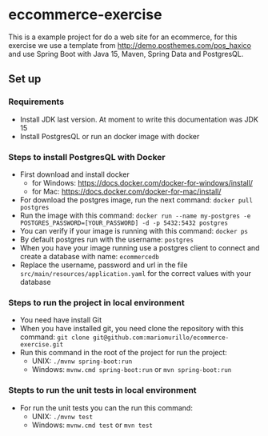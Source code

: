 # eccommerce-exercise
This is a example project for do a web site for an ecommerce, for this exercise we use a template from http://demo.posthemes.com/pos_haxico and use Spring Boot with Java 15, Maven, Spring Data and PostgresQL.

## Set up

### Requirements
* Install JDK last version. At moment to write this documentation was JDK 15
* Install PostgresQL or run an docker image with docker

### Steps to install PostgresQL with Docker
* First download and install docker 
  - for Windows: https://docs.docker.com/docker-for-windows/install/
  - for Mac: https://docs.docker.com/docker-for-mac/install/
* For download the postgres image, run the next command: `docker pull postgres`
* Run the image with this command: `docker run --name my-postgres -e POSTGRES_PASSWORD=[YOUR_PASSWORD] -d -p 5432:5432 postgres`
* You can verify if your image is running with this command: `docker ps`
* By default postgres run with the username: `postgres`
* When you have your image running use a postgres client to connect and create a database with name: `ecommercedb`
* Replace the username, password and url in the file `src/main/resources/application.yaml` for the correct values with your database

### Steps to run the project in local environment
* You need have install Git
* When you have installed git, you need clone the repository with this command: `git clone git@github.com:mariomurillo/ecommerce-exercise.git`
* Run this command in the root of the project for run the project: 
  - UNIX: `./mvnw spring-boot:run`
  - Windows: `mvnw.cmd spring-boot:run` or `mvn spring-boot:run`

### Stepts to run the unit tests in local environment
* For run the unit tests you can the run this command:
  - UNIX: `./mvnw test`
  - Windows: `mvnw.cmd test` or `mvn test`
